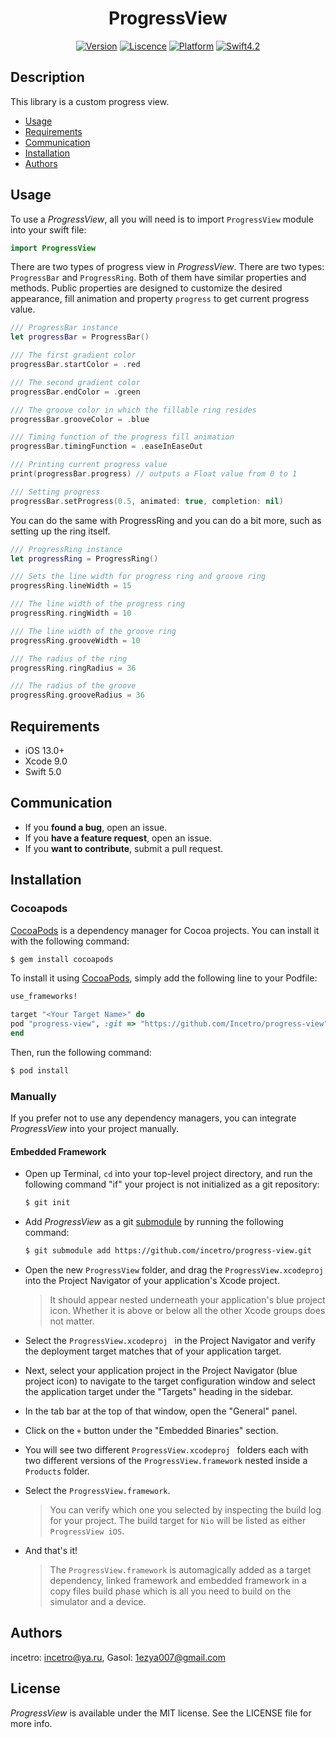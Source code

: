 <H1 align="center">ProgressView</H1>

<p align="center">
<a href="https://cocoapods.org/pods/progress-view"><img alt="Version" src="https://img.shields.io/cocoapods/v/progress-view.svg?style=flat"></a> 
<a href="https://github.com/Incetro/progress-view/blob/master/LICENSE"><img alt="Liscence" src="https://img.shields.io/cocoapods/l/progress-view.svg?style=flat"></a> 
<a href="https://developer.apple.com/"><img alt="Platform" src="https://img.shields.io/badge/platform-iOS-green.svg"/></a> 
<a href="https://developer.apple.com/swift"><img alt="Swift4.2" src="https://img.shields.io/badge/language-Swift5.0-orange.svg"/></a>
</p>

## Description

This library is a custom progress view.
 
- [Usage](#Usage)
- [Requirements](#requirements)
- [Communication](#communication)
- [Installation](#installation)
- [Authors](#license)

## Usage <a name="Usage"></a>

To use a *ProgressView*, all you will need is to import `ProgressView` module into your swift file:

```swift
import ProgressView
```

There are two types of progress view in *ProgressView*. There are two types: `ProgressBar` and `ProgressRing`. Both of them have similar properties and methods. Public properties are designed to customize the desired appearance, fill animation and property `progress` to get current progress value.

```swift
/// ProgressBar instance
let progressBar = ProgressBar()

/// The first gradient color
progressBar.startColor = .red

/// The second gradient color
progressBar.endColor = .green

/// The groove color in which the fillable ring resides
progressBar.grooveColor = .blue

/// Timing function of the progress fill animation
progressBar.timingFunction = .easeInEaseOut

/// Printing current progress value
print(progressBar.progress) // outputs a Float value from 0 to 1

/// Setting progress
progressBar.setProgress(0.5, animated: true, completion: nil)
```

You can do the same with ProgressRing and you can do a bit more, such as setting up the ring itself.

```swift
/// ProgressRing instance
let progressRing = ProgressRing()

/// Sets the line width for progress ring and groove ring
progressRing.lineWidth = 15

/// The line width of the progress ring
progressRing.ringWidth = 10

/// The line width of the groove ring
progressRing.grooveWidth = 10

/// The radius of the ring
progressRing.ringRadius = 36

/// The radius of the groove
progressRing.grooveRadius = 36
```


## Requirements
- iOS 13.0+
- Xcode 9.0
- Swift 5.0

## Communication

- If you **found a bug**, open an issue.
- If you **have a feature request**, open an issue.
- If you **want to contribute**, submit a pull request.


## Installation <a name="installation"></a>

### Cocoapods

[CocoaPods](http://cocoapods.org) is a dependency manager for Cocoa projects. You can install it with the following command:

```bash
$ gem install cocoapods
```

To install it using [CocoaPods](https://cocoapods.org), simply add the following line to your Podfile:

```ruby
use_frameworks!

target "<Your Target Name>" do
pod "progress-view", :git => "https://github.com/Incetro/progress-view", :tag => "[1.0.0]"
end
```
Then, run the following command:

```bash
$ pod install
```
### Manually

If you prefer not to use any dependency managers, you can integrate *ProgressView* into your project manually.

#### Embedded Framework

- Open up Terminal, `cd` into your top-level project directory, and run the following command "if" your project is not initialized as a git repository:

  ```bash
  $ git init
  ```

- Add *ProgressView* as a git [submodule](http://git-scm.com/docs/git-submodule) by running the following command:

  ```bash
  $ git submodule add https://github.com/incetro/progress-view.git
  ```

- Open the new `ProgressView` folder, and drag the `ProgressView.xcodeproj` into the Project Navigator of your application's Xcode project.

    > It should appear nested underneath your application's blue project icon. Whether it is above or below all the other Xcode groups does not matter.

- Select the `ProgressView.xcodeproj ` in the Project Navigator and verify the deployment target matches that of your application target.
- Next, select your application project in the Project Navigator (blue project icon) to navigate to the target configuration window and select the application target under the "Targets" heading in the sidebar.
- In the tab bar at the top of that window, open the "General" panel.
- Click on the `+` button under the "Embedded Binaries" section.
- You will see two different `ProgressView.xcodeproj ` folders each with two different versions of the `ProgressView.framework` nested inside a `Products` folder.

- Select the `ProgressView.framework`.

    > You can verify which one you selected by inspecting the build log for your project. The build target for `Nio` will be listed as either `ProgressView iOS`.

- And that's it!

  > The `ProgressView.framework` is automagically added as a target dependency, linked framework and embedded framework in a copy files build phase which is all you need to build on the simulator and a device.
  


## Authors <a name="authors"></a>

incetro: incetro@ya.ru, Gasol: 1ezya007@gmail.com


## License <a name="license"></a>

*ProgressView* is available under the MIT license. See the LICENSE file for more info.